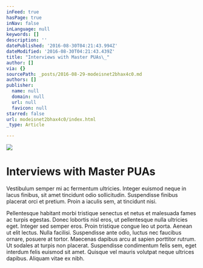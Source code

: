 ```yaml
---
inFeed: true
hasPage: true
inNav: false
inLanguage: null
keywords: []
description: ''
datePublished: '2016-08-30T04:21:43.994Z'
dateModified: '2016-08-30T04:21:43.439Z'
title: "Interviews with Master PUAs\_"
author: []
via: {}
sourcePath: _posts/2016-08-29-modeisnet2bhax4c0.md
authors: []
publisher:
  name: null
  domain: null
  url: null
  favicon: null
starred: false
url: modeisnet2bhax4c0/index.html
_type: Article

---
```

![](https://the-grid-user-content.s3-us-west-2.amazonaws.com/d53bf317-3af1-43ed-af1d-ddb45019b31c.jpg)

# Interviews with Master PUAs 

Vestibulum semper mi ac fermentum ultricies. Integer euismod neque in lacus finibus, sit amet tincidunt odio sollicitudin. Suspendisse finibus placerat orci et pretium. Proin a iaculis sem, at tincidunt nisi.

Pellentesque habitant morbi tristique senectus et netus et malesuada fames ac turpis egestas. Donec lobortis nisl eros, ut pellentesque nulla ultricies eget. Integer sed semper eros. Proin tristique congue leo ut porta. Aenean ut elit lectus. Nulla facilisi. Suspendisse ante odio, luctus nec faucibus ornare, posuere at tortor. Maecenas dapibus arcu at sapien porttitor rutrum. Ut sodales at turpis non placerat. Suspendisse condimentum felis sem, eget interdum felis euismod sit amet. Quisque vel mauris volutpat neque ultrices dapibus. Aliquam vitae ex nibh.